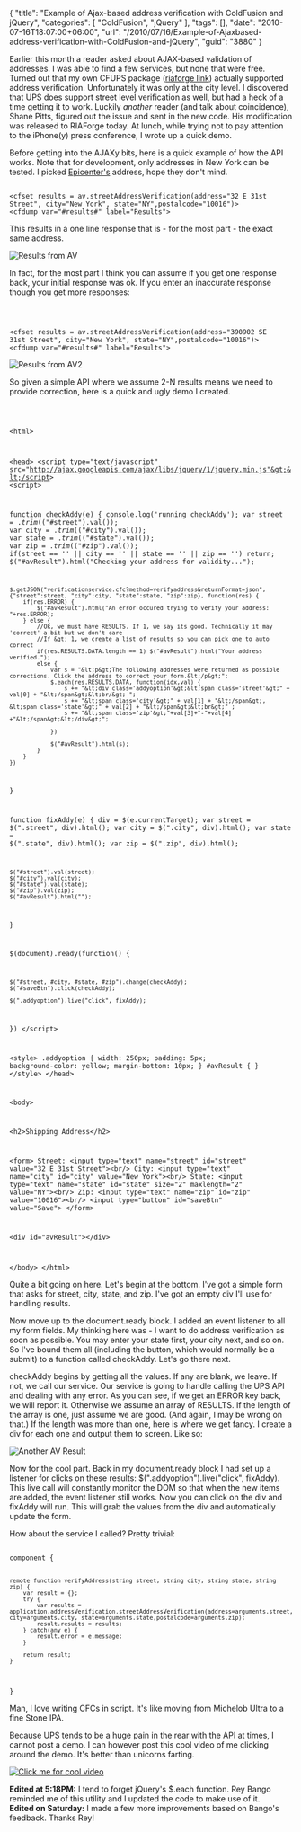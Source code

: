 {
	"title": "Example of Ajax-based address verification with ColdFusion and jQuery",
	"categories": [
		"ColdFusion",
		"jQuery"
	],
	"tags": [],
	"date": "2010-07-16T18:07:00+06:00",
	"url": "/2010/07/16/Example-of-Ajaxbased-address-verification-with-ColdFusion-and-jQuery",
	"guid": "3880"
}

Earlier this month a reader asked about AJAX-based validation of addresses. I was able to find a few services, but none that were free. Turned out that my own CFUPS package (<a href="http://cfups.riaforge.org">riaforge link</a>) actually supported address verification. Unfortunately it was only at the city level. I discovered that UPS does support street level verification as well, but had a heck of a time getting it to work. Luckily <i>another</i> reader (and talk about coincidence), Shane Pitts, figured out the issue and sent in the new code. His modification was released to RIAForge today. At lunch, while trying not to pay attention to the iPhone(y) press conference, I wrote up a quick demo.
<!--more-->
<p>

Before getting into the AJAXy bits, here is a quick example of how the API works. Note that for development, only addresses in New York can be tested. I picked <a href="http://www.epicenterconsulting.com/">Epicenter's</a> address, hope they don't mind.

<p>

<code>
&lt;cfset results = av.streetAddressVerification(address="32 E 31st Street", city="New York", state="NY",postalcode="10016")&gt;
&lt;cfdump var="#results#" label="Results"&gt;
</code>

<p>

This results in a one line response that is - for the most part - the exact same address.

<p>

<img src="http://www.raymondcamden.com/images/av1.png" title="Results from AV" />

<p>

In fact, for the most part I think you can assume if you get one response back, your initial response was ok. If you enter an inaccurate response though you get more responses:

<p>

<code>

&lt;cfset results = av.streetAddressVerification(address="390902 SE 31st Street", city="New York", state="NY",postalcode="10016")&gt;
&lt;cfdump var="#results#" label="Results"&gt;
</code>

<p>

<img src="http://www.coldfusionjedi.com/images/av2.PNG" title="Results from AV2" />

<p>

So given a simple API where we assume 2-N results means we need to provide correction, here is a quick and ugly demo I created. 

<p>

<code>

&lt;html&gt;

&lt;head&gt;
&lt;script type="text/javascript" src="http://ajax.googleapis.com/ajax/libs/jquery/1/jquery.min.js"&gt;&lt;/script&gt;
&lt;script&gt;

function checkAddy(e) {
	console.log('running checkAddy');
	var street = $.trim($("#street").val());
	var city = $.trim($("#city").val());
	var state = $.trim($("#state").val());
	var zip = $.trim($("#zip").val());
	if(street == '' || city == '' || state == '' || zip == '') return;
	$("#avResult").html("Checking your address for validity...");
	
	$.getJSON("verificationservice.cfc?method=verifyaddress&returnFormat=json", {"street":street, "city":city, "state":state, "zip":zip}, function(res) {
		if(res.ERROR) {
			$("#avResult").html("An error occured trying to verify your address: "+res.ERROR);
		} else {
			//Ok, we must have RESULTS. If 1, we say its good. Technically it may 'correct' a bit but we don't care
			//If &gt; 1, we create a list of results so you can pick one to auto correct
			if(res.RESULTS.DATA.length == 1) $("#avResult").html("Your address verified.");
			else {
				var s = "&lt;p&gt;The following addresses were returned as possible corrections. Click the address to correct your form.&lt;/p&gt;";
				$.each(res.RESULTS.DATA, function(idx,val) {
					s += "&lt;div class='addyoption'&gt;&lt;span class='street'&gt;" + val[0] + "&lt;/span&gt;&lt;br/&gt; ";
					s += "&lt;span class='city'&gt;" + val[1] + "&lt;/span&gt;, &lt;span class='state'&gt;" + val[2] + "&lt;/span&gt;&lt;br&gt;" ;
					s += "&lt;span class='zip'&gt;"+val[3]+"-"+val[4] +"&lt;/span&gt;&lt;/div&gt;";

				})

				$("#avResult").html(s);
			}
		}
	})
}

function fixAddy(e) {
	div = $(e.currentTarget);
	var street = $(".street", div).html();
	var city = $(".city", div).html();
	var state = $(".state", div).html();
	var zip = $(".zip", div).html();
	
	$("#street").val(street);
	$("#city").val(city);
	$("#state").val(state);
	$("#zip").val(zip);
	$("#avResult").html("");
}

$(document).ready(function() {

	$("#street, #city, #state, #zip").change(checkAddy);
	$("#saveBtn").click(checkAddy);
	
	$(".addyoption").live("click", fixAddy);
})
&lt;/script&gt;

&lt;style&gt;
.addyoption {
	width: 250px;
	padding: 5px;
	background-color: yellow;
	margin-bottom: 10px;
}
#avResult {
}
&lt;/style&gt;
&lt;/head&gt;

&lt;body&gt;

&lt;h2&gt;Shipping Address&lt;/h2&gt;

&lt;form&gt;
Street: &lt;input type="text" name="street" id="street" value="32 E 31st Street"&gt;&lt;br/&gt;
City: &lt;input type="text" name="city" id="city" value="New York"&gt;&lt;br/&gt;
State: &lt;input type="text" name="state" id="state" size="2" maxlength="2" value="NY"&gt;&lt;br/&gt;
Zip: &lt;input type="text" name="zip" id="zip" value="10016"&gt;&lt;br/&gt;
&lt;input type="button" id="saveBtn" value="Save"&gt;
&lt;/form&gt;

&lt;div id="avResult"&gt;&lt;/div&gt;

&lt;/body&gt;
&lt;/html&gt;
</code>

<p>

Quite a bit going on here. Let's begin at the bottom. I've got a simple form that asks for street, city, state, and zip. I've got an empty div I'll use for handling results. 

<p>

Now move up to the document.ready block. I added an event listener to all my form fields. My thinking here was - I want to do address verification as soon as possible. You may enter your state first, your city next, and so on. So I've bound them all (including the button, which would normally be a submit) to a function called checkAddy. Let's go there next.

<p>

checkAddy begins by getting all the values. If any are blank, we leave. If not, we call our service. Our service is going to handle calling the UPS API and dealing with any error. As you can see, if we get an ERROR key back, we will report it. Otherwise we assume an array of RESULTS. If the length of the array is one, just assume we are good. (And again, I may be wrong on that.) If the length was more than one, here is where we get fancy. I create a div for each one and output them to screen. Like so:

<p>

<img src="http://www.coldfusionjedi.com/images/av3.PNG" title="Another AV Result" />

<p>

Now for the cool part. Back in my document.ready block I had set up a listener for clicks on these results: 	$(".addyoption").live("click", fixAddy). This live call will constantly monitor the DOM so that when the new items are added, the event listener still works. Now you can click on the div and fixAddy will run. This will grab the values from the div and automatically update the form. 

<p>

How about the service I called? Pretty trivial:

<p>

<code>
component {


	remote function verifyAddress(string street, string city, string state, string zip) {
		var result = {};
		try {
			var results = application.addressVerification.streetAddressVerification(address=arguments.street, city=arguments.city, state=arguments.state,postalcode=arguments.zip);
			result.results = results;
		} catch(any e) {
			result.error = e.message;
		}
		
		return result;
	}

}
</code>

<p>

Man, I love writing CFCs in script. It's like moving from Michelob Ultra to a fine Stone IPA. 

<p>

Because UPS tends to be a huge pain in the rear with the API at times, I cannot post a demo. I can however post this cool video of me clicking around the demo. It's better than unicorns farting.

<p>

<a href="http://www.coldfusionjedi.com/images/ups.swf"><img src="http://www.coldfusionjedi.com/images/av4.PNG" title="Click me for cool video" /></a>

<p>

<b>Edited at 5:18PM:</b> I tend to forget jQuery's $.each function. Rey Bango reminded me of this utility and I updated the code to make use of it.<br/>
<b>Edited on Saturday:</b> I made a few more improvements based on Bango's feedback. Thanks Rey!